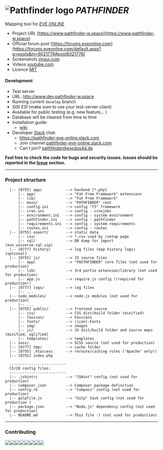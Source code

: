 # ![Pathfinder logo](favicon/favicon-32x32.png "Logo") *PATHFINDER*
Mapping tool for [*EVE ONLINE*](https://www.eveonline.com)

- Project URL [https://www.pathfinder-w.space](https://www.pathfinder-w.space)
- Official forum post [https://forums.eveonline.com](https://forums.eveonline.com/default.aspx?g=posts&m=6021776#post6021776)
- Screenshots [imgur.com](http://imgur.com/a/k2aVa)
- Videos [youtube.com](https://www.youtube.com/channel/UC7HU7XEoMbqRwqxDTbMjSPg)
- Licence [MIT](http://opensource.org/licenses/MIT)

#### Development
-  Test server
  - URL: http://www.dev.pathfinder-w.space
  - Running current `develop` branch
  - _SISI_ _ESI_ (make sure to use your test-server client)
  - Available for public testing (e.g. new feature,.. )
  - Database will be cleared from time to time
- Installation guide:
  - [wiki](https://github.com/exodus4d/pathfinder/wiki)
- Developer [Slack](https://slack.com) chat:
  - https://pathfinder-eve-online.slack.com
  - Join channel [pathfinder-eve-online.slack.com](https://join.slack.com/t/pathfinder-eve-online/shared_invite/enQtMzMyOTkyMjczMTA3LWI2NGE1OTY5ODBmNDZlMDY3MDIzYjk5ZTljM2JjZjIwNDRkNzMyMTEwMDUzOGQwM2E3ZjE1NGEwNThlMzYzY2Y)
  - Can´t join? pathfinder@exodus4d.de

**Feel free to check the code for bugs and security issues.
Issues should be reported in the [Issue](https://github.com/exodus4d/pathfinder/issues) section.**

***

### Project structure

```
  |-- [0755] app/           --> backend [*.php]
      |-- app/              --> "Fat Free Framework" extensions
      |-- lib/              --> "Fat Free Framework"
      |-- main/             --> "PATHFINDER" root
      |-- config.ini        --> config "f3" framework
      |-- cron.ini          --> config - cronjobs
      |-- environment.ini   --> config - system environment
      |-- pathfinder.ini    --> config - pathfinder
      |-- requirements.ini  --> config - system requirements
      |-- routes.ini        --> config - routes
  |-- [0755] export/        --> static data
      |-- csv/              --> *.csv used by /setup page
      |-- sql/              --> DB dump for import (eve_universe.sql.zip)
  |-- [0777] history/       --> log files (map history logs) [optional]
  |-- [0755] js/            --> JS source files
      |-- app/              --> "PASTHFINDER" core files (not used for production)
      |-- lib/              --> 3rd partie extension/library (not used for production)
      |-- app.js            --> require.js config (!required for production!)
  |-- [0777] logs/          --> log files
      |-- ...
  |-- node_modules/         --> node.js modules (not used for production)
      |-- ...
  |-- [0755] public/        --> frontend source
      |-- css/              --> CSS dist/build folder (minified)
      |-- favicon/          --> Favicons
      |-- fonts/            --> (icon)-Fonts
      |-- img/              --> images
      |-- js/               --> JS dist/build folder and source maps (minified, uglified)
      |-- templates/        --> templates
  |-- sass/                 --> SCSS source (not used for production)
  |-- [0777] tmp/           --> cache folder
  |-- [0755] .htaccess      --> reroute/caching rules ("Apache" only!)
  |-- [0755] index.php

  --------------------------
  CI/CD config files:
  --------------------------
  |-- .jshintrc             --> "JSHint" config (not used for production)
  |-- composer.json         --> Composer package definition
  |-- config.rb             --> "Compass" config (not used for production)
  |-- gulpfile.js           --> "Gulp" task config (not used for production )
  |-- package.json          --> "Node.js" dependency config (not used for production)
  |-- README.md             --> This file :) (not used for production)
```

***

### Contributing

[![](https://sourcerer.io/fame/exodus4d/exodus4d/pathfinder/images/0)](https://sourcerer.io/fame/exodus4d/exodus4d/pathfinder/links/0)[![](https://sourcerer.io/fame/exodus4d/exodus4d/pathfinder/images/1)](https://sourcerer.io/fame/exodus4d/exodus4d/pathfinder/links/1)[![](https://sourcerer.io/fame/exodus4d/exodus4d/pathfinder/images/2)](https://sourcerer.io/fame/exodus4d/exodus4d/pathfinder/links/2)[![](https://sourcerer.io/fame/exodus4d/exodus4d/pathfinder/images/3)](https://sourcerer.io/fame/exodus4d/exodus4d/pathfinder/links/3)[![](https://sourcerer.io/fame/exodus4d/exodus4d/pathfinder/images/4)](https://sourcerer.io/fame/exodus4d/exodus4d/pathfinder/links/4)[![](https://sourcerer.io/fame/exodus4d/exodus4d/pathfinder/images/5)](https://sourcerer.io/fame/exodus4d/exodus4d/pathfinder/links/5)[![](https://sourcerer.io/fame/exodus4d/exodus4d/pathfinder/images/6)](https://sourcerer.io/fame/exodus4d/exodus4d/pathfinder/links/6)[![](https://sourcerer.io/fame/exodus4d/exodus4d/pathfinder/images/7)](https://sourcerer.io/fame/exodus4d/exodus4d/pathfinder/links/7)


